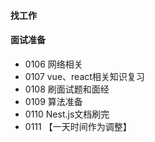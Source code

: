 #### 找工作

#### 面试准备

- 0106 网络相关
- 0107 vue、react相关知识复习
- 0108 刷面试题和面经
- 0109 算法准备
- 0110 Nest.js文档刷完
- 0111 【一天时间作为调整】